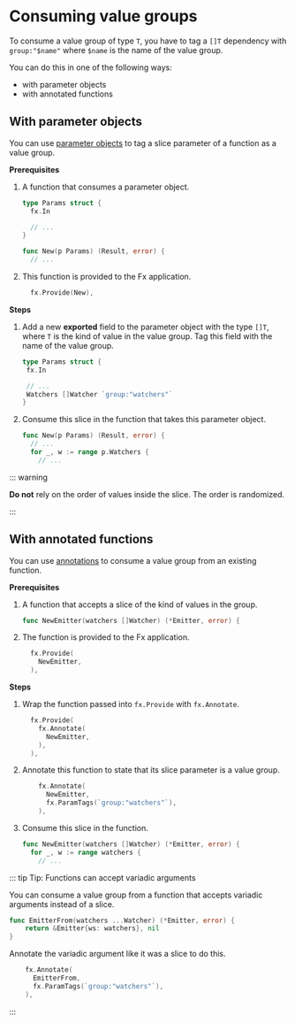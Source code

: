 # Consuming value groups

To consume a value group of type `T`,
you have to tag a `[]T` dependency with `group:"$name"`
where `$name` is the name of the value group.

You can do this in one of the following ways:

- with parameter objects
- with annotated functions

## With parameter objects

You can use [parameter objects](../parameter-objects.md)
to tag a slice parameter of a function as a value group.

**Prerequisites**

1. A function that consumes a parameter object.

   ```go mdox-exec='region ex/value-groups/consume/param.go param-init new-init'
   type Params struct {
     fx.In

     // ...
   }

   func New(p Params) (Result, error) {
     // ...
   ```

2. This function is provided to the Fx application.

   ```go mdox-exec='region ex/value-groups/consume/param.go provide'
     fx.Provide(New),
   ```

**Steps**

1. Add a new **exported** field to the parameter object
   with the type `[]T`, where `T` is the kind of value in the value group.
   Tag this field with the name of the value group.

   ```go mdox-exec='region ex/value-groups/consume/param.go param-tagged'
   type Params struct {
   	fx.In

   	// ...
   	Watchers []Watcher `group:"watchers"`
   }
   ```

2. Consume this slice in the function that takes this parameter object.

   ```go mdox-exec='region ex/value-groups/consume/param.go new-consume'
   func New(p Params) (Result, error) {
     // ...
     for _, w := range p.Watchers {
       // ...
   ```

::: warning

**Do not** rely on the order of values inside the slice.
The order is randomized.

:::

## With annotated functions

You can use [annotations](../annotate.md)
to consume a value group from an existing function.

**Prerequisites**

1. A function that accepts a slice of the kind of values in the group.

   ```go mdox-exec='region ex/value-groups/consume/annotate.go new-init'
   func NewEmitter(watchers []Watcher) (*Emitter, error) {
   ```

2. The function is provided to the Fx application.

   ```go mdox-exec='region ex/value-groups/consume/annotate.go provide-init'
     fx.Provide(
       NewEmitter,
     ),
   ```

**Steps**

1. Wrap the function passed into `fx.Provide` with `fx.Annotate`.

   ```go mdox-exec='region ex/value-groups/consume/annotate.go provide-wrap'
     fx.Provide(
       fx.Annotate(
         NewEmitter,
       ),
     ),
   ```

2. Annotate this function to state that its slice parameter is a value group.

   ```go mdox-exec='region ex/value-groups/consume/annotate.go provide-annotate'
       fx.Annotate(
         NewEmitter,
         fx.ParamTags(`group:"watchers"`),
       ),
   ```

3. Consume this slice in the function.

   ```go mdox-exec='region ex/value-groups/consume/annotate.go new-consume'
   func NewEmitter(watchers []Watcher) (*Emitter, error) {
     for _, w := range watchers {
       // ...
   ```

::: tip Tip: Functions can accept variadic arguments

You can consume a value group from a function
that accepts variadic arguments instead of a slice.

```go mdox-exec='region ex/value-groups/consume/annotate.go new-variadic'
func EmitterFrom(watchers ...Watcher) (*Emitter, error) {
	return &Emitter{ws: watchers}, nil
}
```

Annotate the variadic argument like it was a slice to do this.

```go mdox-exec='region ex/value-groups/consume/annotate.go annotate-variadic'
    fx.Annotate(
      EmitterFrom,
      fx.ParamTags(`group:"watchers"`),
    ),
```

:::
